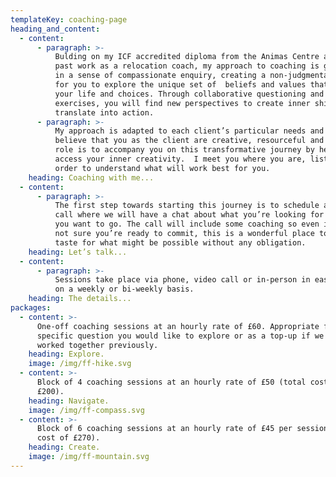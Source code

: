 ```yaml
---
templateKey: coaching-page
heading_and_content:
  - content:
      - paragraph: >-
          Bulding on my ICF accredited diploma from the Animas Centre and my
          past work as a relocation coach, my approach to coaching is grounded
          in a sense of compassionate enquiry, creating a non-judgmental space
          for you to explore the unique set of  beliefs and values that underpin
          your life and choices. Through collaborative questioning and
          exercises, you will find new perspectives to create inner shifts that
          translate into action.
      - paragraph: >-
          My approach is adapted to each client’s particular needs and goals. I
          believe that you as the client are creative, resourceful and whole. My
          role is to accompany you on this transformative journey by helping you
          access your inner creativity.  I meet you where you are, listening in
          order to understand what will work best for you.
    heading: Coaching with me...
  - content:
      - paragraph: >-
          The first step towards starting this journey is to schedule a free
          call where we will have a chat about what you’re looking for and where
          you want to go. The call will include some coaching so even if you’re
          not sure you’re ready to commit, this is a wonderful place to get a
          taste for what might be possible without any obligation.
    heading: Let’s talk...
  - content:
      - paragraph: >-
          Sessions take place via phone, video call or in-person in east London
          on a weekly or bi-weekly basis. 
    heading: The details...
packages:
  - content: >-
      One-off coaching sessions at an hourly rate of £60. Appropriate for a
      specific question you would like to explore or as a top-up if we have
      worked together previously.
    heading: Explore.
    image: /img/ff-hike.svg
  - content: >-
      Block of 4 coaching sessions at an hourly rate of £50 (total cost of
      £200). 
    heading: Navigate.
    image: /img/ff-compass.svg
  - content: >-
      Block of 6 coaching sessions at an hourly rate of £45 per session (total
      cost of £270).
    heading: Create.
    image: /img/ff-mountain.svg
---
```


